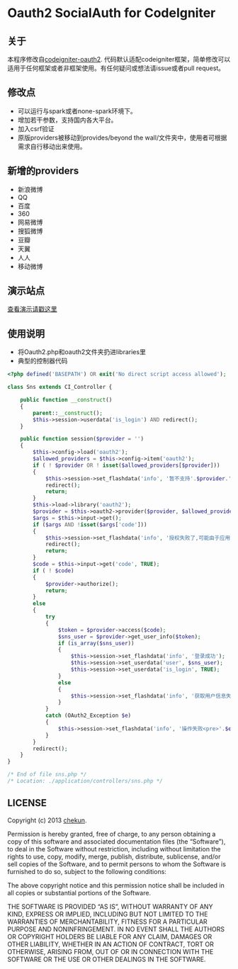 # Oauth2 SocialAuth for CodeIgniter

## 关于

本程序修改自[codeigniter-oauth2](https://github.com/philsturgeon/codeigniter-oauth2).
代码默认适配codeigniter框架，简单修改可以适用于任何框架或者非框架使用。有任何疑问或想法请issue或者pull request。


## 修改点

* 可以运行与spark或者none-spark环境下。
* 增加若干参数，支持国内各大平台。
* 加入csrf验证
* 原版providers被移动到provides/beyond the wall/文件夹中，使用者可根据需求自行移动出来使用。

## 新增的providers

* 新浪微博
* QQ
* 百度
* 360
* 网易微博
* 搜狐微博
* 豆瓣
* 天翼
* 人人
* 移动微博

## 演示站点

[查看演示请戳这里](http://oauth24codeigniter.sinaapp.com/)

## 使用说明

* 将Oauth2.php和oauth2文件夹扔进libraries里
* 典型的控制器代码

```php
<?php defined('BASEPATH') OR exit('No direct script access allowed');

class Sns extends CI_Controller {

    public function __construct()
    {
      	parent::__construct();
    	$this->session->userdata('is_login') AND redirect();
    }

	public function session($provider = '')
	{
		$this->config->load('oauth2');
		$allowed_providers = $this->config->item('oauth2');
		if ( ! $provider OR ! isset($allowed_providers[$provider]))
		{
        	$this->session->set_flashdata('info', '暂不支持'.$provider.'方式登录.');
            redirect();
            return;
		}
		$this->load->library('oauth2');
		$provider = $this->oauth2->provider($provider, $allowed_providers[$provider]);
        $args = $this->input->get();
        if ($args AND !isset($args['code']))
        {
          	$this->session->set_flashdata('info', '授权失败了,可能由于应用设置问题或者用户拒绝授权.<br />具体原因:<br />'.json_encode($args));
            redirect();
            return;
        }
        $code = $this->input->get('code', TRUE);
		if ( ! $code)
		{
			$provider->authorize();
            return;
		}
		else
		{
			try
			{
				$token = $provider->access($code);
	        	$sns_user = $provider->get_user_info($token);
				if (is_array($sns_user))
				{
                    $this->session->set_flashdata('info', '登录成功');
					$this->session->set_userdata('user', $sns_user);
                    $this->session->set_userdata('is_login', TRUE);
				}
				else
				{
                    $this->session->set_flashdata('info', '获取用户信息失败');
				}
			}
			catch (OAuth2_Exception $e)
			{
                $this->session->set_flashdata('info', '操作失败<pre>'.$e.'</pre>');
			}
		}
        redirect();
	}
}

/* End of file sns.php */
/* Location: ./application/controllers/sns.php */
```

## LICENSE
Copyright (c) 2013 [chekun](https://github.com/chekun).

Permission is hereby granted, free of charge, to any person obtaining a copy of this software and associated documentation files (the “Software”), to deal in the Software without restriction, including without limitation the rights to use, copy, modify, merge, publish, distribute, sublicense, and/or sell copies of the Software, and to permit persons to whom the Software is furnished to do so, subject to the following conditions:

The above copyright notice and this permission notice shall be included in all copies or substantial portions of the Software.

THE SOFTWARE IS PROVIDED “AS IS”, WITHOUT WARRANTY OF ANY KIND, EXPRESS OR IMPLIED, INCLUDING BUT NOT LIMITED TO THE WARRANTIES OF MERCHANTABILITY, FITNESS FOR A PARTICULAR PURPOSE AND NONINFRINGEMENT. IN NO EVENT SHALL THE AUTHORS OR COPYRIGHT HOLDERS BE LIABLE FOR ANY CLAIM, DAMAGES OR OTHER LIABILITY, WHETHER IN AN ACTION OF CONTRACT, TORT OR OTHERWISE, ARISING FROM, OUT OF OR IN CONNECTION WITH THE SOFTWARE OR THE USE OR OTHER DEALINGS IN THE SOFTWARE.